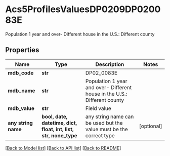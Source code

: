 # Acs5ProfilesValuesDP0209DP020083E

Population 1 year and over- Different house in the U.S.: Different county

## Properties
Name | Type | Description | Notes
------------ | ------------- | ------------- | -------------
**mdb_code** | **str** | DP02_0083E | 
**mdb_name** | **str** | Population 1 year and over- Different house in the U.S.: Different county | 
**mdb_value** | **str** | Field value | 
**any string name** | **bool, date, datetime, dict, float, int, list, str, none_type** | any string name can be used but the value must be the correct type | [optional]

[[Back to Model list]](../README.md#documentation-for-models) [[Back to API list]](../README.md#documentation-for-api-endpoints) [[Back to README]](../README.md)


